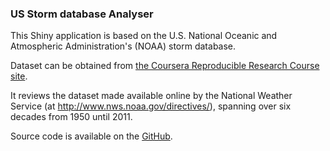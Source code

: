 ### US Storm database Analyser

This Shiny application is based on the U.S. National Oceanic and Atmospheric Administration's (NOAA) storm database.

Dataset can be obtained from [the Coursera Reproducible Research Course site](https://d396qusza40orc.cloudfront.net/repdata%2Fdata%2FStormData.csv.bz2).

It reviews the dataset made available online by the National Weather Service (at http://www.nws.noaa.gov/directives/), spanning over six decades from 1950 until 2011.

Source code is available on the [GitHub](https://github.com/tehty/DevDataPrd).

